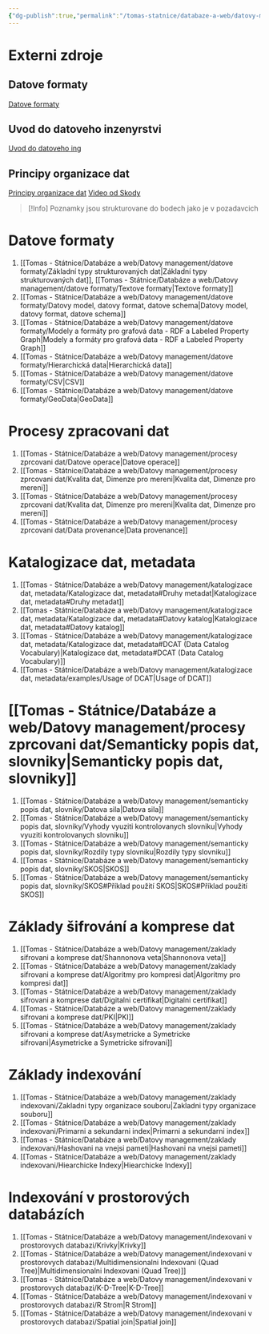 ```yaml
---
{"dg-publish":true,"permalink":"/tomas-statnice/databaze-a-web/datovy-management/datovy-management-poznamky-a-materialy/","tags":["tomas","databaze_a_web","datovy_management"],"noteIcon":""}
---
```


# Externi zdroje
## Datove formaty
[Datove formaty](https://jakub.xn--klmek-0sa.com/nprg036)

## Uvod do datoveho inzenyrstvi
[Uvod do datoveho ing](https://www.ksi.mff.cuni.cz/teaching/ndbi046-web/)

## Principy organizace dat
[Principy organizace dat](https://www.ksi.mff.cuni.cz/~holubova/NDBI007/)
[Video od Skody](https://www.youtube.com/playlist?list=PLs_965odMumfDxeuVX9TQnqGOomGf0ulE)

> [!Info]
Poznamky jsou strukturovane do bodech jako je v pozadavcich
# Datove formaty
1. [[Tomas - Státnice/Databáze a web/Datovy management/datove formaty/Základní typy strukturovaných dat\|Základní typy strukturovaných dat]], [[Tomas - Státnice/Databáze a web/Datovy management/datove formaty/Textove formaty\|Textove formaty]]
2. [[Tomas - Státnice/Databáze a web/Datovy management/datove formaty/Datovy model, datovy format, datove schema\|Datovy model, datovy format, datove schema]]
3. [[Tomas - Státnice/Databáze a web/Datovy management/datove formaty/Modely a formáty pro grafová data - RDF a Labeled Property Graph\|Modely a formáty pro grafová data - RDF a Labeled Property Graph]]
4. [[Tomas - Státnice/Databáze a web/Datovy management/datove formaty/Hierarchická data\|Hierarchická data]]
5. [[Tomas - Státnice/Databáze a web/Datovy management/datove formaty/CSV\|CSV]]
6. [[Tomas - Státnice/Databáze a web/Datovy management/datove formaty/GeoData\|GeoData]]
# Procesy zpracovani dat
1. [[Tomas - Státnice/Databáze a web/Datovy management/procesy zprcovani dat/Datove operace\|Datove operace]]
2. [[Tomas - Státnice/Databáze a web/Datovy management/procesy zprcovani dat/Kvalita dat, Dimenze pro mereni\|Kvalita dat, Dimenze pro mereni]]
3. [[Tomas - Státnice/Databáze a web/Datovy management/procesy zprcovani dat/Kvalita dat, Dimenze pro mereni\|Kvalita dat, Dimenze pro mereni]]
4. [[Tomas - Státnice/Databáze a web/Datovy management/procesy zprcovani dat/Data provenance\|Data provenance]]
# Katalogizace dat, metadata
1. [[Tomas - Státnice/Databáze a web/Datovy management/katalogizace dat, metadata/Katalogizace dat, metadata#Druhy metadat\|Katalogizace dat, metadata#Druhy metadat]]
2. [[Tomas - Státnice/Databáze a web/Datovy management/katalogizace dat, metadata/Katalogizace dat, metadata#Datovy katalog\|Katalogizace dat, metadata#Datovy katalog]]
3. [[Tomas - Státnice/Databáze a web/Datovy management/katalogizace dat, metadata/Katalogizace dat, metadata#DCAT (Data Catalog Vocabulary)\|Katalogizace dat, metadata#DCAT (Data Catalog Vocabulary)]]
4. [[Tomas - Státnice/Databáze a web/Datovy management/katalogizace dat, metadata/examples/Usage of DCAT\|Usage of DCAT]]
# [[Tomas - Státnice/Databáze a web/Datovy management/procesy zprcovani dat/Semanticky popis dat, slovniky\|Semanticky popis dat, slovniky]]
1. [[Tomas - Státnice/Databáze a web/Datovy management/semanticky popis dat, slovniky/Datova sila\|Datova sila]]
2. [[Tomas - Státnice/Databáze a web/Datovy management/semanticky popis dat, slovniky/Vyhody vyuziti kontrolovanych slovniku\|Vyhody vyuziti kontrolovanych slovniku]]
3. [[Tomas - Státnice/Databáze a web/Datovy management/semanticky popis dat, slovniky/Rozdily typy slovniku\|Rozdily typy slovniku]]
4. [[Tomas - Státnice/Databáze a web/Datovy management/semanticky popis dat, slovniky/SKOS\|SKOS]]
5. [[Tomas - Státnice/Databáze a web/Datovy management/semanticky popis dat, slovniky/SKOS#Příklad použití SKOS\|SKOS#Příklad použití SKOS]]
# Základy šifrování a komprese dat 
1. [[Tomas - Státnice/Databáze a web/Datovy management/zaklady sifrovani a komprese dat/Shannonova veta\|Shannonova veta]]
2. [[Tomas - Státnice/Databáze a web/Datovy management/zaklady sifrovani a komprese dat/Algoritmy pro kompresi dat\|Algoritmy pro kompresi dat]]
3. [[Tomas - Státnice/Databáze a web/Datovy management/zaklady sifrovani a komprese dat/Digitalni certifikat\|Digitalni certifikat]]
4. [[Tomas - Státnice/Databáze a web/Datovy management/zaklady sifrovani a komprese dat/PKI\|PKI]]
5. [[Tomas - Státnice/Databáze a web/Datovy management/zaklady sifrovani a komprese dat/Asymetricke a Symetricke sifrovani\|Asymetricke a Symetricke sifrovani]]
# Základy indexování
1. [[Tomas - Státnice/Databáze a web/Datovy management/zaklady indexovani/Zakladni typy organizace souboru\|Zakladni typy organizace souboru]]
2. [[Tomas - Státnice/Databáze a web/Datovy management/zaklady indexovani/Primarni a sekundarni index\|Primarni a sekundarni index]]
3. [[Tomas - Státnice/Databáze a web/Datovy management/zaklady indexovani/Hashovani na vnejsi pameti\|Hashovani na vnejsi pameti]]
4. [[Tomas - Státnice/Databáze a web/Datovy management/zaklady indexovani/Hiearchicke Indexy\|Hiearchicke Indexy]]
# Indexování v prostorových databázích
1. [[Tomas - Státnice/Databáze a web/Datovy management/indexovani v prostorovych databazi/Krivky\|Krivky]]
2. [[Tomas - Státnice/Databáze a web/Datovy management/indexovani v prostorovych databazi/Multidimensionalni Indexovani (Quad Tree)\|Multidimensionalni Indexovani (Quad Tree)]]
3. [[Tomas - Státnice/Databáze a web/Datovy management/indexovani v prostorovych databazi/K-D-Tree\|K-D-Tree]]
4. [[Tomas - Státnice/Databáze a web/Datovy management/indexovani v prostorovych databazi/R Strom\|R Strom]]
5. [[Tomas - Státnice/Databáze a web/Datovy management/indexovani v prostorovych databazi/Spatial join\|Spatial join]]
